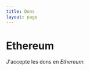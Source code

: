 ```yaml
---
title: Dons
layout: page
---
```

# Ethereum

J'accepte les dons en _Ethereum_:
<div id="cd166"></div>
<script>
  !function(c){var t=document.createElement("script");t.type="text/javascript",t.async=!0,t.onload=c,t.src="//lab.subinsb.com/projects/francium/cryptodonate/widget.js";var e=document.getElementsByTagName("script")[0];e.parentNode.insertBefore(t,e)}(function(){
    Fr.loadCD("cd166", {
      coin: "ethereum",
      address: "0xb71F9f663471DFeFe81CcBeE23CB19d56df37107",
      buttonClass: "large",
      dialogClass: "large",
    });
  });
</script>
